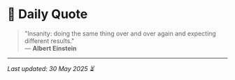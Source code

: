 # 📜 Daily Quote

> "Insanity: doing the same thing over and over again and expecting different results."  
> — **Albert Einstein**

---

_Last updated: 30 May 2025 ⏳_

